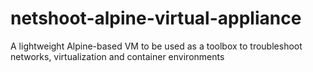 # netshoot-alpine-virtual-appliance
A lightweight Alpine-based VM to be used as a toolbox to troubleshoot networks, virtualization and container environments
